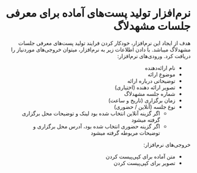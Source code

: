 <div dir='rtl'>
  
# نرم‌افزار تولید پست‌های آماده برای معرفی جلسات مشهد‌لاگ

هدف از ایجاد این نرم‌افزار، خودکار کردن فرایند تولید پست‌های معرفی جلسات مشهدلاگ میباشد. با دادن اطلاعات زیر به نرم‌افزار، میتوان خروجی‌های موردنیاز را دریافت کرد. ورودی‌های نرم‌افزار:
  
- نام ارائه‌دهنده
- موضوع ارائه
- توضیحاتی درباره ارائه
- تصویر ارائه دهنده (اختیاری)
- شماره جلسه مشهد‌لاگ
- زمان برگزاری (تاریخ و ساعت)
- نوع جلسه (آنلاین / حضوری)
  - اگر گزینه آنلاین انتخاب شده بود لینک و توضیحات محل برگزاری گرفته میشود
  - اگر گزینه حضوری انتخاب شده بود، آدرس محل برگزاری و توضیحات مربوطه گرفته میشود
  
 خروجی‌های نرم‌افزار:
  
- متن آماده برای کپی‌پیست کردن 
- تصویر برای کپی‌پیست کردن
  
</div>

